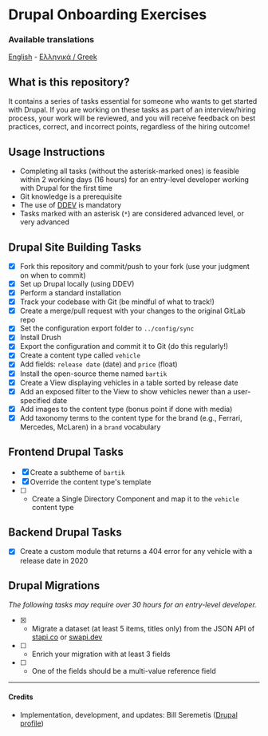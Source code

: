 # Drupal Onboarding Exercises

### Available translations

[English](README.md) - [Ελληνικά / Greek](README.el.md)

## What is this repository?

It contains a series of tasks essential for someone who wants to get started with Drupal.
If you are working on these tasks as part of an interview/hiring process, your work will be reviewed, and you will receive feedback on best practices, correct, and incorrect points, regardless of the hiring outcome!

## Usage Instructions

- Completing all tasks (without the asterisk-marked ones) is feasible within 2 working days (16 hours) for an entry-level developer working with Drupal for the first time
- Git knowledge is a prerequisite
- The use of [DDEV](https://github.com/ddev/ddev) is mandatory
- Tasks marked with an asterisk (`*`) are considered advanced level, or very advanced

## Drupal Site Building Tasks

- [x] Fork this repository and commit/push to your fork (use your judgment on when to commit)
- [x] Set up Drupal locally (using DDEV)
- [x] Perform a standard installation
- [x] Track your codebase with Git (be mindful of what to track!)
- [x] Create a merge/pull request with your changes to the original GitLab repo
- [x] Set the configuration export folder to `../config/sync`
- [x] Install Drush
- [x] Export the configuration and commit it to Git (do this regularly!)
- [x] Create a content type called `vehicle`
- [x] Add fields: `release date` (date) and `price` (float)
- [x] Install the open-source theme named `bartik`
- [x] Create a View displaying vehicles in a table sorted by release date
- [x] Add an exposed filter to the View to show vehicles newer than a user-specified date
- [x] Add images to the content type (bonus point if done with media)
- [x] Add taxonomy terms to the content type for the brand (e.g., Ferrari, Mercedes, McLaren) in a `brand` vocabulary

## Frontend Drupal Tasks

- [x] Create a subtheme of `bartik`
- [x] Override the content type's template
- [ ] * Create a Single Directory Component and map it to the `vehicle` content type

## Backend Drupal Tasks

- [x] Create a custom module that returns a 404 error for any vehicle with a release date in 2020

## Drupal Migrations

_The following tasks may require over 30 hours for an entry-level developer._

- [x] * Migrate a dataset (at least 5 items, titles only) from the JSON API of [stapi.co](https://stapi.co/) or [swapi.dev](https://swapi.dev/)
- [ ] * Enrich your migration with at least 3 fields
- [ ] * One of the fields should be a multi-value reference field

---

#### Credits

- Implementation, development, and updates: Bill Seremetis ([Drupal profile](https://www.drupal.org/u/bserem))


